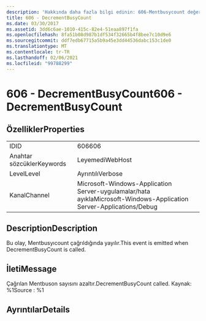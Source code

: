 ```yaml
---
description: 'Hakkında daha fazla bilgi edinin: 606-Mentbusycount değerini azaltır'
title: 606 - DecrementBusyCount
ms.date: 03/30/2017
ms.assetid: 3dd6c6ae-1010-415c-82e4-51eaa897f1fa
ms.openlocfilehash: 8fa51b08d987b1df534f32665b4f8bee7c10d9e6
ms.sourcegitcommit: ddf7edb67715a5b9a45e3dd44536dabc153c1de0
ms.translationtype: MT
ms.contentlocale: tr-TR
ms.lasthandoff: 02/06/2021
ms.locfileid: "99788299"
---
```

# <a name="606---decrementbusycount"></a><span data-ttu-id="2a836-103">606 - DecrementBusyCount</span><span class="sxs-lookup"><span data-stu-id="2a836-103">606 - DecrementBusyCount</span></span>

## <a name="properties"></a><span data-ttu-id="2a836-104">Özellikler</span><span class="sxs-lookup"><span data-stu-id="2a836-104">Properties</span></span>  
  
|||  
|-|-|  
|<span data-ttu-id="2a836-105">ID</span><span class="sxs-lookup"><span data-stu-id="2a836-105">ID</span></span>|<span data-ttu-id="2a836-106">606</span><span class="sxs-lookup"><span data-stu-id="2a836-106">606</span></span>|  
|<span data-ttu-id="2a836-107">Anahtar sözcükler</span><span class="sxs-lookup"><span data-stu-id="2a836-107">Keywords</span></span>|<span data-ttu-id="2a836-108">Leyemedi</span><span class="sxs-lookup"><span data-stu-id="2a836-108">WebHost</span></span>|  
|<span data-ttu-id="2a836-109">Level</span><span class="sxs-lookup"><span data-stu-id="2a836-109">Level</span></span>|<span data-ttu-id="2a836-110">Ayrıntılı</span><span class="sxs-lookup"><span data-stu-id="2a836-110">Verbose</span></span>|  
|<span data-ttu-id="2a836-111">Kanal</span><span class="sxs-lookup"><span data-stu-id="2a836-111">Channel</span></span>|<span data-ttu-id="2a836-112">Microsoft-Windows-Application Server-uygulamalar/hata ayıkla</span><span class="sxs-lookup"><span data-stu-id="2a836-112">Microsoft-Windows-Application Server-Applications/Debug</span></span>|  
  
## <a name="description"></a><span data-ttu-id="2a836-113">Description</span><span class="sxs-lookup"><span data-stu-id="2a836-113">Description</span></span>  

 <span data-ttu-id="2a836-114">Bu olay, Mentbusyıcount çağrıldığında yayılır.</span><span class="sxs-lookup"><span data-stu-id="2a836-114">This event is emitted when DecrementBusyCount is called.</span></span>  
  
## <a name="message"></a><span data-ttu-id="2a836-115">İleti</span><span class="sxs-lookup"><span data-stu-id="2a836-115">Message</span></span>  

 <span data-ttu-id="2a836-116">Çağrılan Mentbuson sayısını azaltır.</span><span class="sxs-lookup"><span data-stu-id="2a836-116">DecrementBusyCount called.</span></span> <span data-ttu-id="2a836-117">Kaynak: %1</span><span class="sxs-lookup"><span data-stu-id="2a836-117">Source : %1</span></span>  
  
## <a name="details"></a><span data-ttu-id="2a836-118">Ayrıntılar</span><span class="sxs-lookup"><span data-stu-id="2a836-118">Details</span></span>

